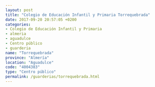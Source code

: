 ```yaml
---
layout: post
title: "Colegio de Educación Infantil y Primaria Torrequebrada"
date: 2017-09-20 20:57:05 +0200
categories:
- Colegio de Educación Infantil y Primaria
- almeria
- aguadulce
- Centro público
- guarderia
name: "Torrequebrada"
province: "Almería"
location: "Aguadulce"
code: "4004383"
type: "Centro público"
permalink: /guarderias/torrequebrada.html
---
```

